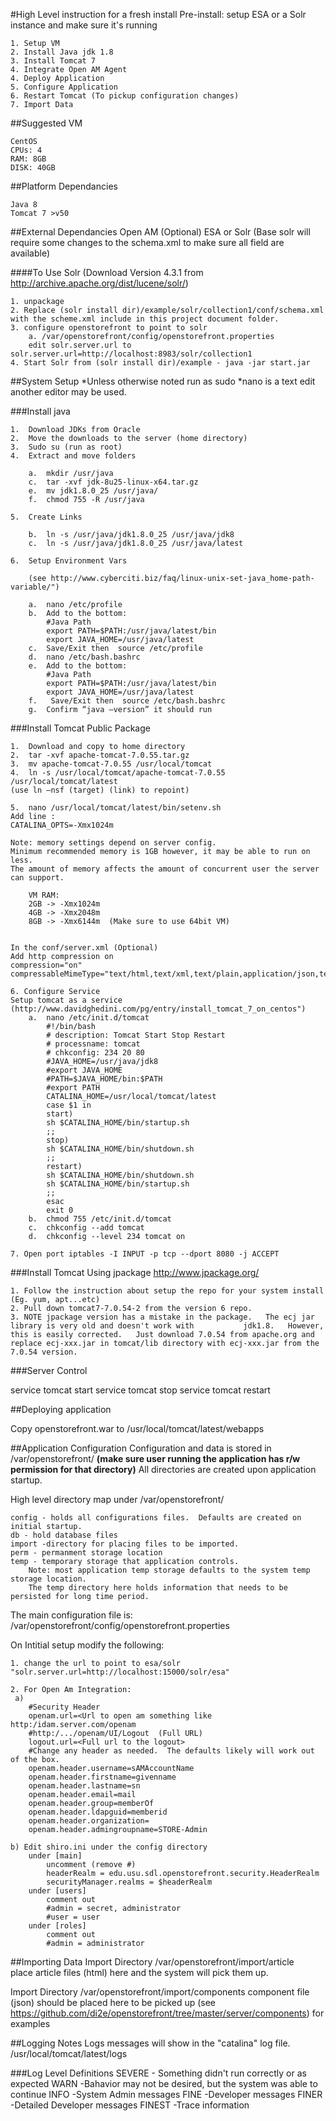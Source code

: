 #High Level instruction for a fresh install
Pre-install: setup ESA or a Solr instance and make sure it's running

	1. Setup VM 
	2. Install Java jdk 1.8 
	3. Install Tomcat 7 
	4. Integrate Open AM Agent 
	4. Deploy Application 
	5. Configure Application 
	6. Restart Tomcat (To pickup configuration changes) 
	7. Import Data 


##Suggested VM 

	CentOS
	CPUs: 4
	RAM: 8GB 
	DISK: 40GB

##Platform Dependancies

	Java 8
	Tomcat 7 >v50

##External Dependancies
Open AM (Optional)
ESA or Solr (Base solr will require some changes to the schema.xml to make sure all field are available)

####To Use Solr 
(Download Version 4.3.1 from http://archive.apache.org/dist/lucene/solr/)

	1. unpackage
	2. Replace (solr install dir)/example/solr/collection1/conf/schema.xml with the scheme.xml include in this project document folder.
	3. configure openstorefront to point to solr
		a. /var/openstorefront/config/openstorefront.properties 
		edit solr.server.url to  solr.server.url=http://localhost:8983/solr/collection1
	4. Start Solr from (solr install dir)/example - java -jar start.jar 

##System Setup
*Unless otherwise noted run as sudo
*nano is a text edit another editor may be used.  

###Install java

	1.  Download JDKs from Oracle
	2.  Move the downloads to the server (home directory)
	3.  Sudo su (run as root)
	4.  Extract and move folders
	
		a.  mkdir /usr/java	
		c.  tar -xvf jdk-8u25-linux-x64.tar.gz
		e.  mv jdk1.8.0_25 /usr/java/
		f.  chmod 755 -R /usr/java
	
	5.  Create Links
	
		b.  ln -s /usr/java/jdk1.8.0_25 /usr/java/jdk8
		c.  ln -s /usr/java/jdk1.8.0_25 /usr/java/latest
	
	6.  Setup Environment Vars
	
		(see http://www.cyberciti.biz/faq/linux-unix-set-java_home-path-variable/")
	
		a.  nano /etc/profile
		b.  Add to the bottom:
			#Java Path
			export PATH=$PATH:/usr/java/latest/bin
			export JAVA_HOME=/usr/java/latest
		c.  Save/Exit then  source /etc/profile
		d.  nano /etc/bash.bashrc
		e.  Add to the bottom:
			#Java Path
			export PATH=$PATH:/usr/java/latest/bin
			export JAVA_HOME=/usr/java/latest
		f.   Save/Exit then  source /etc/bash.bashrc
		g.  Confirm “java –version” it should run

###Install Tomcat Public Package

	1.	Download and copy to home directory
	2.	tar -xvf apache-tomcat-7.0.55.tar.gz
	3.	mv apache-tomcat-7.0.55 /usr/local/tomcat
	4.	ln -s /usr/local/tomcat/apache-tomcat-7.0.55 /usr/local/tomcat/latest
	(use ln –nsf (target) (link) to repoint)
	
	5.	nano /usr/local/tomcat/latest/bin/setenv.sh
	Add line :
	CATALINA_OPTS=-Xmx1024m
	
	Note: memory settings depend on server config. 
	Minimum recommended memory is 1GB however, it may be able to run on less.  
	The amount of memory affects the amount of concurrent user the server can support.
	
		VM RAM: 
		2GB -> -Xmx1024m
		4GB -> -Xmx2048m  
		8GB -> -Xmx6144m  (Make sure to use 64bit VM)
	
	
	In the conf/server.xml (Optional)
	Add http compression on
	compression="on" compressableMimeType="text/html,text/xml,text/plain,application/json,text/css"
	
	6. Configure Service
	Setup tomcat as a service (http://www.davidghedini.com/pg/entry/install_tomcat_7_on_centos")
		a.	nano /etc/init.d/tomcat
			#!/bin/bash
			# description: Tomcat Start Stop Restart
			# processname: tomcat
			# chkconfig: 234 20 80
			#JAVA_HOME=/usr/java/jdk8
			#export JAVA_HOME
			#PATH=$JAVA_HOME/bin:$PATH
			#export PATH
			CATALINA_HOME=/usr/local/tomcat/latest 
			case $1 in
			start)
			sh $CATALINA_HOME/bin/startup.sh
			;; 
			stop)   
			sh $CATALINA_HOME/bin/shutdown.sh
			;; 
			restart)
			sh $CATALINA_HOME/bin/shutdown.sh
			sh $CATALINA_HOME/bin/startup.sh
			;; 
			esac    
			exit 0
		b.  chmod 755 /etc/init.d/tomcat
		c.  chkconfig --add tomcat 
		d.  chkconfig --level 234 tomcat on
	
	7. Open port iptables -I INPUT -p tcp --dport 8080 -j ACCEPT
	 
###Install Tomcat Using jpackage
	http://www.jpackage.org/

	1. Follow the instruction about setup the repo for your system install (Eg. yum, apt...etc)
	2. Pull down tomcat7-7.0.54-2 from the version 6 repo.
	3. NOTE jpackage version has a mistake in the package.   The ecj jar library is very old and doesn't work with 	         jdk1.8.   However, this is easily corrected.   Just download 7.0.54 from apache.org and replace ecj-xxx.jar in tomcat/lib directory with ecj-xxx.jar from the 7.0.54 version.


###Server Control

service tomcat start
service tomcat stop
service tomcat restart

##Deploying application

Copy openstorefront.war to /usr/local/tomcat/latest/webapps

##Application Configuration
Configuration and data is stored in /var/openstorefront/  **(make sure user running the application has r/w permission for that directory)**  All directories are created upon application startup.

High level directory map under /var/openstorefront/

	config - holds all configurations files.  Defaults are created on initial startup.
	db - hold database files
	import -directory for placing files to be imported.
	perm - permanment storage location
	temp - temporary storage that application controls.  
		Note: most application temp storage defaults to the system temp storage location.  
		The temp directory here	holds information that needs to be persisted for long time period.

The main configuration file is:  /var/openstorefront/config/openstorefront.properties

On Intitial setup modify the following:

	1. change the url to point to esa/solr  "solr.server.url=http://localhost:15000/solr/esa" 

	2. For Open Am Integration:
	 a)
		#Security Header
		openam.url=<Url to open am something like http:/idam.server.com/openam
		#http:/.../openam/UI/Logout  (Full URL)
		logout.url=<Full url to the logout>
		#Change any header as needed.  The defaults likely will work out of the box.
		openam.header.username=sAMAccountName
		openam.header.firstname=givenname
		openam.header.lastname=sn
		openam.header.email=mail
		openam.header.group=memberOf
		openam.header.ldapguid=memberid
		openam.header.organization=
		openam.header.admingroupname=STORE-Admin
	
	b) Edit shiro.ini under the config directory
		under [main]
			uncomment (remove #)
			headerRealm = edu.usu.sdl.openstorefront.security.HeaderRealm
			securityManager.realms = $headerRealm
		under [users]
			comment out
			#admin = secret, administrator
			#user = user
		under [roles]
			comment out
			#admin = administrator

##Importing Data
Import Directory /var/openstorefront/import/article  
	place article files (html) here and the system will pick them up.
	
Import Directory /var/openstorefront/import/components
	component file (json) should be placed here to be picked up (see https://github.com/di2e/openstorefront/tree/master/server/components) for examples


##Logging Notes
Logs messages will show in the "catalina" log file.  /usr/local/tomcat/latest/logs

###Log Level Definitions
	SEVERE - Something didn't run correctly or as expected
	WARN -Bahavior may not be desired, but the system was able to continue
	INFO -System Admin messages
	FINE -Developer messages 
	FINER -Detailed Developer messages
	FINEST -Trace information
	
	
	
	
	


